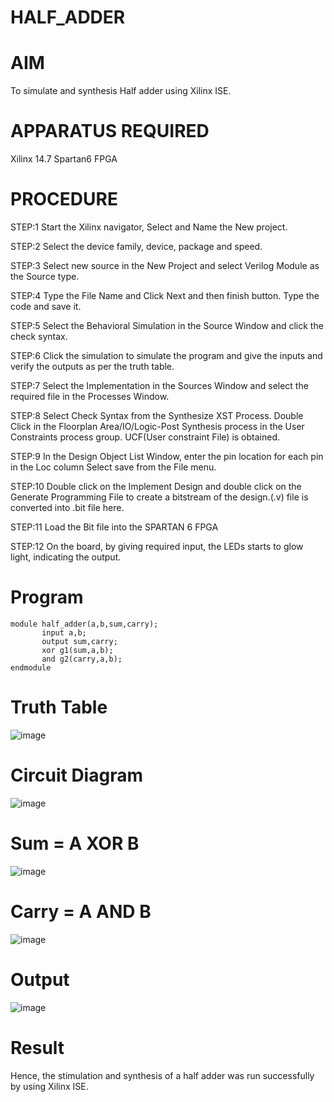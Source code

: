 # HALF_ADDER
# AIM
To simulate and synthesis Half adder using Xilinx ISE.

# APPARATUS REQUIRED
Xilinx 14.7 Spartan6 FPGA

# PROCEDURE
STEP:1
Start the Xilinx navigator, Select and Name the New project.

STEP:2
Select the device family, device, package and speed.

STEP:3
Select new source in the New Project and select Verilog Module as the Source type.

STEP:4
Type the File Name and Click Next and then finish button. Type the code and save it.

STEP:5
Select the Behavioral Simulation in the Source Window and click the check syntax.

STEP:6
Click the simulation to simulate the program and give the inputs and verify the outputs as per the truth table.

STEP:7
Select the Implementation in the Sources Window and select the required file in the Processes Window.

STEP:8
Select Check Syntax from the Synthesize XST Process. Double Click in the Floorplan Area/IO/Logic-Post Synthesis process in the User Constraints process group. UCF(User constraint File) is obtained.

STEP:9
In the Design Object List Window, enter the pin location for each pin in the Loc column Select save from the File menu.

STEP:10
Double click on the Implement Design and double click on the Generate Programming File to create a bitstream of the design.(.v) file is converted into .bit file here.

STEP:11
Load the Bit file into the SPARTAN 6 FPGA

STEP:12
On the board, by giving required input, the LEDs starts to glow light, indicating the output.
# Program
```
module half_adder(a,b,sum,carry);
       input a,b;
       output sum,carry;
       xor g1(sum,a,b);
       and g2(carry,a,b);
endmodule
```
# Truth Table
![image](https://github.com/RESMIRNAIR/HALF_ADDER/assets/154305926/fe672c28-5c6a-4355-b70f-b40bce63880d)
# Circuit Diagram
![image](https://github.com/RESMIRNAIR/HALF_ADDER/assets/154305926/5f1a79a7-73c2-4b99-a40d-afa2a20c74ac)
# Sum = A XOR B
![image](https://github.com/RESMIRNAIR/HALF_ADDER/assets/154305926/020e1531-1c11-42e5-9f27-f09ba459984d)
# Carry = A AND B
![image](https://github.com/RESMIRNAIR/HALF_ADDER/assets/154305926/988ae131-0822-4d23-941b-eaafad349a72)
# Output
![image](https://github.com/trishasailendran/HALF_ADDER/assets/87655678/4b6935a9-5d93-495e-b8a6-bdb247ee8626)
# Result
Hence, the stimulation and synthesis of a half adder was run successfully by using Xilinx ISE.


